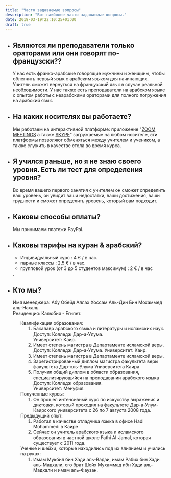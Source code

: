 ```yaml
---
title: "Часто задаваемые вопросы"
description: "Вот наиболее часто задаваемые вопросы."
date: 2018-03-19T22:10:25+01:00
draft: true
---
```


<ul>
    <li>
        <h2>Являются ли преподаватели только ораторами или они говорят по-французски??</h2>
        <p>У нас есть франко-арабские говорящие мужчины и женщины, чтобы облегчить первый язык с арабским языком для начинающих. Учитель сможет вернуться на французский язык в случае реальной необходимости. У нас также есть преподаватели на арабском языке с опытом работы с неарабскими ораторами для полного погружения на арабский язык.</p>
    </li>
    <li>
        <h2>На каких носителях вы работаете?</h2>
        <p>Мы работаем на интерактивной платформе: приложение "<a href='https://zoom.us/download'>ZOOM MEETINGS</a> а также <a href='https://www.skype.com/fr/get-skype/'>SKYPE</a>" загружаемые на любом носителе, эти платформы позволяют обменяться между учителем и учеником, а также служить в качестве стола во время курса.</p>
    </li>
    <li>
        <h2>Я учился раньше, но я не знаю своего уровня. Есть ли тест для определения уровня?</h2>
        <p>Во время вашего первого занятия с учителем он сможет определить ваш уровень, он увидит ваши недостатки, ваши достижения, ваши трудности и сможет определить уровень, который вам подходит.</p>
    </li>
    <li>
        <h2>Каковы способы оплаты?</h2>
        <p>Мы принимаем платежи PayPal.</p>
    </li>
    <li>
        <h2>Каковы тарифы на куран & арабский?</h2>
            <p><ul><li>Индивидуальный курс : 4 € / в час.</li><li>парные классы : 2,5 € / в час.</li><li>групповой урок (от 3 до 5 студентов максимум) : 2 € / в час</li></ul>.</p>
    </li>
    <li>
                    <h2> Кто мы?</h2>
                    <p> Имя менеджера: Абу Обейд Аллах Хоссам Аль-Дин Бин Мохаммед аль-Нахаль.
                            <br /> Резиденция: Калюбия - Египет.
                            <br />
                             <ol class="e indent"> Квалификация образования:
                                <li>Бакалавр арабского языка и литературы и исламских наук.
                                    <br /> Доступ: Колледж Дар-а-Улума.
                                    <br />Университет: Каир.
                                </li>
                                <li>Имеет степень магистра в Департаменте исламской веры.
                                    <br /> Доступ: Колледж Дар-а-Улума.
                                    Университет: Каир.
                                </li>
                                <li>Имеет степень магистра в Департаменте исламской веры. </li>
                                <li>Зарегистрированный диплом магистра факультета веры факультета Дар-эль-Улума Университета Каира </li>
                                <li>Получил общий диплом в области образования, специализирующийся на преподавании арабского языка
                                    <br /> Доступ: Колледж образования.
                                    <br /> Университет: Менуфия.
                                </li>
                             </ol>
                            <ol class="e indent"> Полученные курсы:
                                <li> Он прошел интенсивный курс по искусству выражения и диктовки, который проходил на факультете Дар-а-Улум-Каирского университета с 26 по 7 августа 2008 года. </li>
                            </ol>
                            <ol class="e indent"> Предыдущий опыт:
                                <li> Работал в качестве отладчика языка в офисе Hadi Mohammedi в Каире </li>
                                <li> Сейчас он учитель арабского языка и исламского образования в частной школе Fathi Al-Jamal, которая существует с 2011 года. </li>
                            </ol>
                            <ol class=" indent">
                               Ученые и шейхи, которые находились под их влиянием и учились на руках:
                                <li>Имам Мукбил бин Хади аль-Вадаи, имам Рабих бин Хади аль-Мадхали, его брат Шейх Мухаммад ибн Хади аль-Мадхали и имам аль-Фаузан. </li>
                            </ol>
                        </p>
            </li>
</ul>

<style>
#faq-questions ul{
}
.indent li{
    margin-left : 40px;
}
#faq-questions ol{
    padding-left:0;
}
</style>